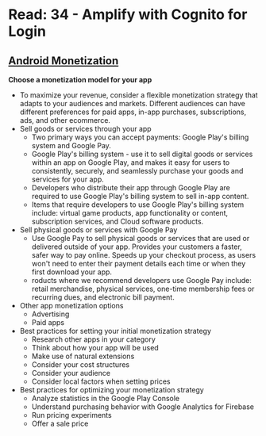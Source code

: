 # Read: 34 - Amplify with Cognito for Login

## [Android Monetization](https://developer.android.com/distribute/best-practices/earn/monetization-options)
**Choose a monetization model for your app**
  * To maximize your revenue, consider a flexible monetization strategy that adapts to your audiences and markets. Different audiences can have different preferences for paid apps, in-app purchases, subscriptions, ads, and other ecommerce.
  * Sell goods or services through your app
    - Two primary ways you can accept payments: Google Play's billing system and Google Pay.
    - Google Play's billing system - use it to sell digital goods or services within an app on Google Play, and makes it easy for users to consistently, securely, and seamlessly purchase your goods and services for your app.  
    - Developers who distribute their app through Google Play are required to use Google Play's billing system to sell in-app content. 
    - Items that require developers to use Google Play's billing system include: virtual game products, app functionality or content, subscription services, and Cloud software products.
  * Sell physical goods or services with Google Pay
    - Use Google Pay to sell physical goods or services that are used or delivered outside of your app. Provides your customers a faster, safer way to pay online. Speeds up your checkout process, as users won't need to enter their payment details each time or when they first download your app.
    - roducts where we recommend developers use Google Pay include: retail merchandise, physical services, one-time membership fees or recurring dues, and electronic bill payment.
  * Other app monetization options
    - Advertising
    - Paid apps
  * Best practices for setting your initial monetization strategy
    - Research other apps in your category
    - Think about how your app will be used
    - Make use of natural extensions
    - Consider your cost structures
    - Consider your audience
    - Consider local factors when setting prices
  * Best practices for optimizing your monetization strategy
    - Analyze statistics in the Google Play Console
    - Understand purchasing behavior with Google Analytics for Firebase
    - Run pricing experiments
    - Offer a sale price


